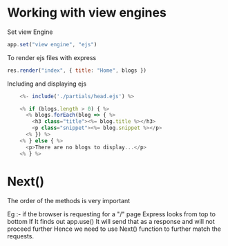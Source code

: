 # Working with view engines

Set view Engine

```javascript
app.set("view engine", "ejs")
```

To render ejs files with express

```javascript
res.render("index", { title: "Home", blogs })
```

Including and displaying ejs

```javascript
    <%- include('./partials/head.ejs') %>

    <% if (blogs.length > 0) { %>
      <% blogs.forEach(blog => { %>
        <h3 class="title"><%= blog.title %></h3>
        <p class="snippet"><%= blog.snippet %></p>
      <% }) %>
    <% } else { %>
      <p>There are no blogs to display...</p>
    <% } %>
```

# Next()

The order of the methods is very important

Eg :- if the browser is requesting for a "/" page Express looks from top to bottom
If It finds out app.use() It will send that as a response and will not proceed further
Hence we need to use Next() function to further match the requests.
